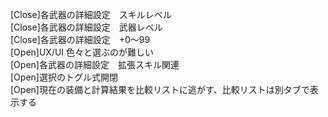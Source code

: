 [Close]各武器の詳細設定　スキルレベル  
[Close]各武器の詳細設定　武器レベル  
[Close]各武器の詳細設定　+0～99  
[Open]UX/UI 色々と選ぶのが難しい  
[Open]各武器の詳細設定　拡張スキル関連  
[Open]選択のトグル式開閉  
[Open]現在の装備と計算結果を比較リストに逃がす、比較リストは別タブで表示する  

